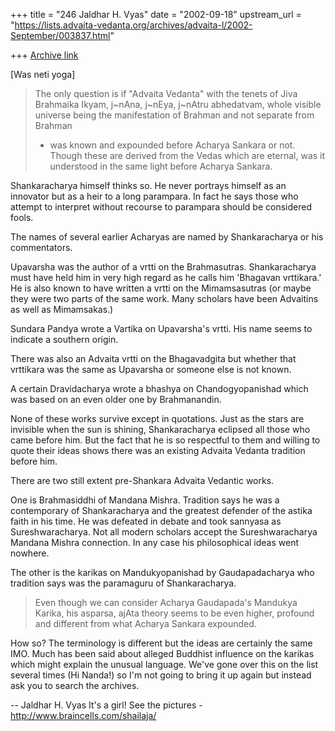+++
title = "246 Jaldhar H. Vyas"
date = "2002-09-18"
upstream_url = "https://lists.advaita-vedanta.org/archives/advaita-l/2002-September/003837.html"

+++
[Archive link](https://lists.advaita-vedanta.org/archives/advaita-l/2002-September/003837.html)

[Was neti yoga]

>
> The only question is if "Advaita Vedanta" with the
> tenets of Jiva Brahmaika Ikyam, j~nAna, j~nEya,
> j~nAtru abhedatvam, whole visible universe being the
> manifestation of Brahman and not separate from Brahman
> -  was known and expounded before Acharya Sankara or
> not. Though these are derived from the Vedas which are
> eternal, was it understood in the same light before
> Acharya Sankara.
>

Shankaracharya himself thinks so.  He never portrays himself as an
innovator but as a heir to a long parampara.  In fact he says those who
attempt to interpret without recourse to parampara should be considered
fools.

The names of several earlier Acharyas are named by Shankaracharya or his
commentators.

Upavarsha was the author of a vrtti on the Brahmasutras.  Shankaracharya
must have held him in very high regard as he calls him 'Bhagavan vrttikara.'
He is also known to have written a vrtti on the Mimamsasutras (or maybe
they were two parts of the same work.  Many scholars have been Advaitins
as well as Mimamsakas.)

Sundara Pandya wrote a Vartika on Upavarsha's vrtti.  His name seems to
indicate a southern origin.

There was also an Advaita vrtti on the Bhagavadgita but whether that
vrttikara was the same as Upavarsha or someone else is not known.

A certain Dravidacharya wrote a bhashya on Chandogyopanishad which was
based on an even older one by Brahmanandin.

None of these works survive except in quotations.  Just as the stars are
invisible when the sun is shining, Shankaracharya eclipsed all those who
came before him.  But the fact that he is so respectful to them and
willing to quote their ideas shows there was an existing Advaita Vedanta
tradition before him.

There are two still extent pre-Shankara Advaita Vedantic works.

One is Brahmasiddhi of Mandana Mishra.  Tradition says he was a
contemporary of Shankaracharya and the greatest defender of the astika
faith in his time.  He was defeated in debate and took sannyasa as
Sureshwaracharya.  Not all modern scholars accept the Sureshwaracharya
Mandana Mishra connection.  In any case his philosophical ideas went
nowhere.

The other is the karikas on Mandukyopanishad by Gaudapadacharya who
tradition says was the paramaguru of Shankaracharya.

> Even though we can consider Acharya Gaudapada's
> Mandukya Karika, his asparsa, ajAta theory seems to be
> even higher, profound and different from what Acharya
> Sankara expounded.
>

How so?  The terminology is different but the ideas are certainly the same
IMO.  Much has been said about alleged Buddhist influence on the karikas
which might explain the unusual language.  We've gone over this on the
list several times (Hi Nanda!) so I'm not going to bring it up again but
instead ask you to search the archives.


--
Jaldhar H. Vyas <jaldhar at braincells.com>
It's a girl! See the pictures - http://www.braincells.com/shailaja/

